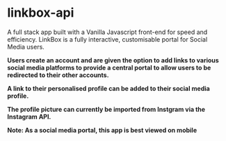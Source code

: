 # linkbox-api
A full stack app built with a Vanilla Javascript front-end for speed and efficiency. LinkBox is a fully interactive, customisable portal for Social Media users.

**Users create an account and are given the option to add links to various social media platforms to provide a central portal to allow users to be redirected to their other accounts.**

**A link to their personalised profile can be added to their social media profile.**

**The profile picture can currently be imported from Instgram via the Instagram API.**

**Note: As a social media portal, this app is best viewed on mobile**

